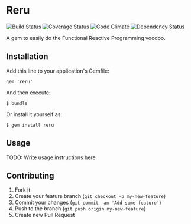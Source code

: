 # Reru

[![Build Status](https://travis-ci.org/eploko/reru.png?branch=master)](https://travis-ci.org/eploko/reru)
[![Coverage Status](https://coveralls.io/repos/eploko/reru/badge.png?branch=master)](https://coveralls.io/r/eploko/reru?branch=master)
[![Code Climate](https://codeclimate.com/github/eploko/reru.png)](https://codeclimate.com/github/eploko/reru)
[![Dependency Status](https://gemnasium.com/eploko/reru.png)](https://gemnasium.com/eploko/reru)

A gem to easily do the Functional Reactive Programming voodoo.

## Installation

Add this line to your application's Gemfile:

    gem 'reru'

And then execute:

    $ bundle

Or install it yourself as:

    $ gem install reru

## Usage

TODO: Write usage instructions here

## Contributing

1. Fork it
2. Create your feature branch (`git checkout -b my-new-feature`)
3. Commit your changes (`git commit -am 'Add some feature'`)
4. Push to the branch (`git push origin my-new-feature`)
5. Create new Pull Request
